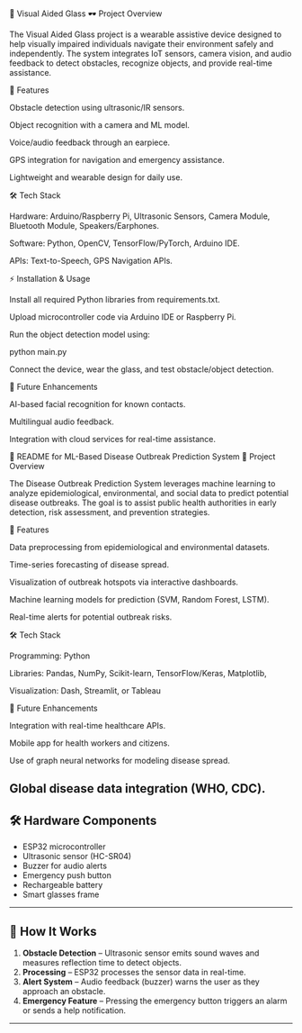 📌 Visual Aided Glass
🕶️ Project Overview

The Visual Aided Glass project is a wearable assistive device designed to help visually impaired individuals navigate their environment safely and independently. The system integrates IoT sensors, camera vision, and audio feedback to detect obstacles, recognize objects, and provide real-time assistance.

🚀 Features

Obstacle detection using ultrasonic/IR sensors.

Object recognition with a camera and ML model.

Voice/audio feedback through an earpiece.

GPS integration for navigation and emergency assistance.

Lightweight and wearable design for daily use.

🛠️ Tech Stack

Hardware: Arduino/Raspberry Pi, Ultrasonic Sensors, Camera Module, Bluetooth Module, Speakers/Earphones.

Software: Python, OpenCV, TensorFlow/PyTorch, Arduino IDE.

APIs: Text-to-Speech, GPS Navigation APIs.


⚡ Installation & Usage

Install all required Python libraries from requirements.txt.

Upload microcontroller code via Arduino IDE or Raspberry Pi.

Run the object detection model using:

python main.py


Connect the device, wear the glass, and test obstacle/object detection.

📌 Future Enhancements

AI-based facial recognition for known contacts.

Multilingual audio feedback.

Integration with cloud services for real-time assistance.

📌 README for ML-Based Disease Outbreak Prediction System
🧬 Project Overview

The Disease Outbreak Prediction System leverages machine learning to analyze epidemiological, environmental, and social data to predict potential disease outbreaks. The goal is to assist public health authorities in early detection, risk assessment, and prevention strategies.

🚀 Features

Data preprocessing from epidemiological and environmental datasets.

Time-series forecasting of disease spread.

Visualization of outbreak hotspots via interactive dashboards.

Machine learning models for prediction (SVM, Random Forest, LSTM).

Real-time alerts for potential outbreak risks.

🛠️ Tech Stack

Programming: Python

Libraries: Pandas, NumPy, Scikit-learn, TensorFlow/Keras, Matplotlib, 

Visualization: Dash, Streamlit, or Tableau


📌 Future Enhancements

Integration with real-time healthcare APIs.

Mobile app for health workers and citizens.

Use of graph neural networks for modeling disease spread.

Global disease data integration (WHO, CDC).
---

## 🛠️ Hardware Components
- ESP32 microcontroller
- Ultrasonic sensor (HC-SR04)
- Buzzer for audio alerts
- Emergency push button
- Rechargeable battery
- Smart glasses frame

---

## 🔧 How It Works
1. **Obstacle Detection** – Ultrasonic sensor emits sound waves and measures reflection time to detect objects.
2. **Processing** – ESP32 processes the sensor data in real-time.
3. **Alert System** – Audio feedback (buzzer) warns the user as they approach an obstacle.
4. **Emergency Feature** – Pressing the emergency button triggers an alarm or sends a help notification.

---


